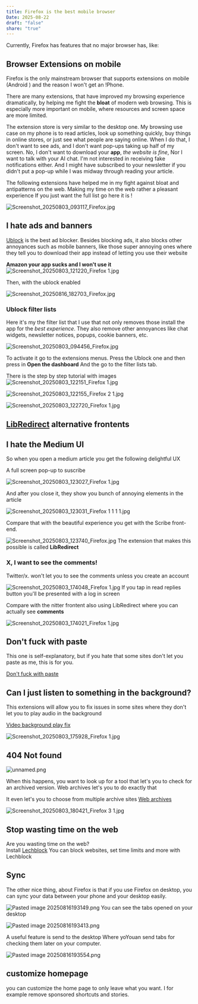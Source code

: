 ```yaml
---
title: Firefox is the best mobile browser
Date: 2025-08-22
draft: "false"
share: "true"
---
```

Currently, Firefox has features that no major browser has, like:
## Browser Extensions on mobile 

Firefox is the only mainstream browser that supports extensions on mobile (Android ) and the reason I won't get an !Phone.

There are many extensions, that have improved my browsing experience dramatically, by helping me fight the **bloat** of modern web browsing. This is especially more important on mobile, where resources and screen space are more limited. 

The extension store is very similar to the desktop one. My browsing use case on my phone is to read articles, look up something quickly, buy things in online stores, or just see what people are saying online. When I do that, I don't want to see ads, and I don't want pop-ups taking up half of my screen.
No, I don't want to download your **app**, 
_the website is fine_, Nor I want to talk with your AI chat. I'm not interested in receiving fake notifications either. And I might have subscribed to your newsletter if you didn't put a pop-up while I was midway through reading your article. 

The following extensions have helped me in my fight against bloat and antipatterns on the web. Making my time on the web rather  a  pleasant experience
If you just want the full list go here it is !

![Screenshot_20250803_093117_Firefox.jpg](./Attachments/images/Screenshot_20250803_093117_Firefox.jpg)

##  I hate ads and banners

[Ublock](https://addons.mozilla.org/en-US/firefox/addon/ublock-origin/)  is the best ad blocker. Besides blocking ads, it also blocks other annoyances such as mobile banners, like those super annoying ones where they tell you to download their app instead of letting you use their website

 **Amazon your app sucks and I won't use it** ![Screenshot_20250803_121220_Firefox 1.jpg](./Attachments/images/Screenshot_20250803_121220_Firefox%201.jpg)
 
Then, with the ublock enabled 

![Screenshot_20250816_182703_Firefox.jpg](./Attachments/images/Screenshot_20250816_182703_Firefox.jpg)

### Ublock filter lists
Here it's my the filter list that I use that not only removes those install the app for the  _best experience_. They also remove other annoyances like  chat widgets, newsletter notices, popups, cookie banners, etc.

![Screenshot_20250803_094456_Firefox.jpg](./Attachments/images/Screenshot_20250803_094456_Firefox.jpg)

To activate it go to  the 
extensions menus.
Press the  Ublock one and then press in 
**Open the dashboard** 
And the go to the filter lists tab.

There is the step by step tutorial with images 
![Screenshot_20250803_122151_Firefox 1.jpg](./Attachments/images/Screenshot_20250803_122151_Firefox%201.jpg)

![Screenshot_20250803_122155_Firefox 2 1.jpg](./Attachments/images/Screenshot_20250803_122155_Firefox%202%201.jpg)

![Screenshot_20250803_122720_Firefox 1.jpg](./Attachments/images/Screenshot_20250803_122720_Firefox%201.jpg)
 
 ## [LibRedirect](https://addons.mozilla.org/en-US/firefox/addon/libredirect/) alternative frontents
## I hate the Medium UI 

So when you open a medium article you get the following delightful UX

A full screen pop-up to suscribe

![Screenshot_20250803_123027_Firefox 1.jpg](./Attachments/images/Screenshot_20250803_123027_Firefox%201.jpg)

And after you close it, they show you  bunch of annoying elements in the article 

![Screenshot_20250803_123031_Firefox 1 1 1 1.jpg](./Attachments/images/Screenshot_20250803_123031_Firefox%201%201%201%201.jpg)

Compare that with the beautiful experience you get with the Scribe front-end.

![Screenshot_20250803_123740_Firefox.jpg](./Attachments/images/Screenshot_20250803_123740_Firefox.jpg)
The extension that makes this possible is called **LibRedirect**

### X, I want to see the comments!

Twitter/x. won't let you to see the comments unless you create an account

![Screenshot_20250803_174048_Firefox 1.jpg](./Attachments/images/Screenshot_20250803_174048_Firefox%201.jpg)
If you tap in read replies button you'll be presented with a log in screen

Compare with the nitter frontent also using LibRedirect  where you can actually see **comments**


![Screenshot_20250803_174021_Firefox 1.jpg](./Attachments/images/Screenshot_20250803_174021_Firefox%201.jpg)
## Don't fuck with paste 

This one is self-explanatory, but if you hate that some sites don't let you paste as me, this is for you.

[Don't fuck with paste](https://addons.mozilla.org/en-US/firefox/addon/don-t-fuck-with-paste/?utm_source=addons.mozilla.org&utm_medium=referral&utm_content=search)
## Can I just listen to something in the background?

This extensions will allow you to fix issues in some sites where they don't let you to play audio in the background 

[Video background play fix](https://addons.mozilla.org/en-US/firefox/addon/video-background-play-fix/)

![Screenshot_20250803_175928_Firefox 1.jpg](./Attachments/images/Screenshot_20250803_175928_Firefox%201.jpg)


## 404 Not found 

![unnamed.png](./Attachments/images/unnamed.png)

When this happens, you want to look up for a tool that let's you to check for an archived version.
Web archives let's you to do exactly that

It even let's you to choose from multiple archive sites 
[Web archives](https://addons.mozilla.org/en-US/firefox/addon/view-page-archive/)

![Screenshot_20250803_180421_Firefox 3 1.jpg](./Attachments/images/Screenshot_20250803_180421_Firefox%203%201.jpg)


## Stop wasting time on the web 

Are you wasting time on the web?  
Install [Lechblock](https://addons.mozilla.org/en-US/firefox/addon/leechblock-ng/)
You can block websites, set time limits and more with Lechblock 



##   Sync

 The other nice thing, about Firefox is that if you use Firefox on desktop, you can sync your data between your phone and your desktop easily.
 
![Pasted image 20250816193149.png](./Attachments/images/Pasted%20image%2020250816193149.png)
You can see the tabs opened on your desktop 


![Pasted image 20250816193413.png](./Attachments/images/Pasted%20image%2020250816193413.png)


A useful feature is send to the  desktop Where yoYouan send tabs for checking them later  on your computer.

![Pasted image 20250816193554.png](./Attachments/images/Pasted%20image%2020250816193554.png)


## customize homepage 

you can customize the home page to only leave what you want. I for example remove sponsored shortcuts and stories.
